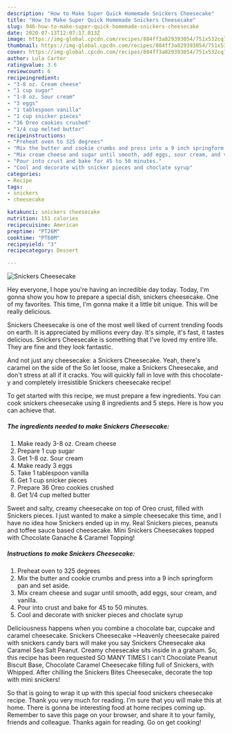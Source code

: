 ```yaml
---
description: "How to Make Super Quick Homemade Snickers Cheesecake"
title: "How to Make Super Quick Homemade Snickers Cheesecake"
slug: 946-how-to-make-super-quick-homemade-snickers-cheesecake
date: 2020-07-13T12:07:17.013Z
image: https://img-global.cpcdn.com/recipes/884ff3a829393054/751x532cq70/snickers-cheesecake-recipe-main-photo.jpg
thumbnail: https://img-global.cpcdn.com/recipes/884ff3a829393054/751x532cq70/snickers-cheesecake-recipe-main-photo.jpg
cover: https://img-global.cpcdn.com/recipes/884ff3a829393054/751x532cq70/snickers-cheesecake-recipe-main-photo.jpg
author: Lula Carter
ratingvalue: 3.6
reviewcount: 6
recipeingredient:
- "3-8 oz. Cream cheese"
- "1 cup sugar"
- "1-8 oz. Sour cream"
- "3 eggs"
- "1 tablespoon vanilla"
- "1 cup snicker pieces"
- "36 Oreo cookies crushed"
- "1/4 cup melted butter"
recipeinstructions:
- "Preheat oven to 325 degrees"
- "Mix the butter and cookie crumbs and press into a 9 inch springform pan and set aside."
- "Mix cream cheese and sugar until smooth, add eggs, sour cream, and vanilla."
- "Pour into crust and bake for 45 to 50 minutes."
- "Cool and decorate with snicker pieces and choclate syrup"
categories:
- Recipe
tags:
- snickers
- cheesecake

katakunci: snickers cheesecake 
nutrition: 151 calories
recipecuisine: American
preptime: "PT26M"
cooktime: "PT60M"
recipeyield: "3"
recipecategory: Dessert

---
```



![Snickers Cheesecake](https://img-global.cpcdn.com/recipes/884ff3a829393054/751x532cq70/snickers-cheesecake-recipe-main-photo.jpg)

Hey everyone, I hope you're having an incredible day today. Today, I'm gonna show you how to prepare a special dish, snickers cheesecake. One of my favorites. This time, I'm gonna make it a little bit unique. This will be really delicious.

Snickers Cheesecake is one of the most well liked of current trending foods on earth. It is appreciated by millions every day. It's simple, it's fast, it tastes delicious. Snickers Cheesecake is something that I've loved my entire life. They are fine and they look fantastic.

And not just any cheesecake: a Snickers Cheesecake. Yeah, there&#39;s caramel on the side of the So let loose, make a Snickers Cheesecake, and don&#39;t stress at all if it cracks. You will quickly fall in love with this chocolate-y and completely irresistible Snickers cheesecake recipe!


To get started with this recipe, we must prepare a few ingredients. You can cook snickers cheesecake using 8 ingredients and 5 steps. Here is how you can achieve that.

<!--inarticleads1-->

##### The ingredients needed to make Snickers Cheesecake:

1. Make ready 3-8 oz. Cream cheese
1. Prepare 1 cup sugar
1. Get 1-8 oz. Sour cream
1. Make ready 3 eggs
1. Take 1 tablespoon vanilla
1. Get 1 cup snicker pieces
1. Prepare 36 Oreo cookies crushed
1. Get 1/4 cup melted butter


Sweet and salty, creamy cheesecake on top of Oreo crust, filled with Snickers pieces. I just wanted to make a simple cheesecake this time, and I have no idea how Snickers ended up in my. Real Snickers pieces, peanuts and toffee sauce based cheesecake. Mini Snickers Cheesecakes topped with Chocolate Ganache &amp; Caramel Topping! 

<!--inarticleads2-->

##### Instructions to make Snickers Cheesecake:

1. Preheat oven to 325 degrees
1. Mix the butter and cookie crumbs and press into a 9 inch springform pan and set aside.
1. Mix cream cheese and sugar until smooth, add eggs, sour cream, and vanilla.
1. Pour into crust and bake for 45 to 50 minutes.
1. Cool and decorate with snicker pieces and choclate syrup


Deliciousness happens when you combine a chocolate bar, cupcake and caramel cheesecake. Snickers Cheesecake ~Heavenly cheesecake paired with snickers candy bars will make you say Snickers Cheesecake aka Caramel Sea Salt Peanut. Creamy cheesecake sits inside in a graham. So, this recipe has been requested SO MANY TIMES I can&#39;t Chocolate Peanut Biscuit Base, Chocolate Caramel Cheesecake filling full of Snickers, with Whipped. After chilling the Snickers Bites Cheesecake, decorate the top with mini snickers! 

So that is going to wrap it up with this special food snickers cheesecake recipe. Thank you very much for reading. I'm sure that you will make this at home. There is gonna be interesting food at home recipes coming up. Remember to save this page on your browser, and share it to your family, friends and colleague. Thanks again for reading. Go on get cooking!
